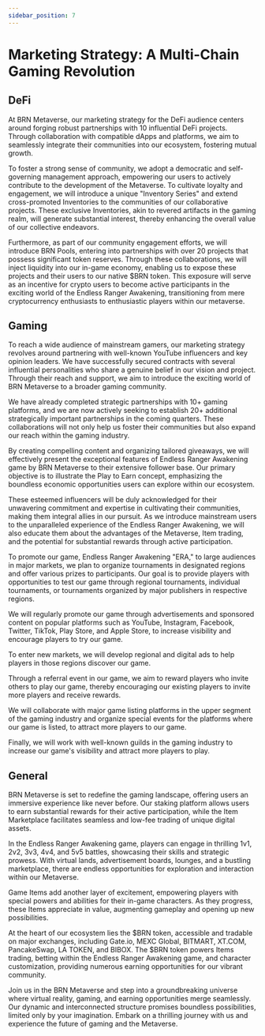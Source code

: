 ```yaml
---
sidebar_position: 7
---
```


# Marketing Strategy: A Multi-Chain Gaming Revolution

## DeFi

At BRN Metaverse, our marketing strategy for the DeFi audience centers around forging robust partnerships with 10 influential DeFi projects. Through collaboration with compatible dApps and platforms, we aim to seamlessly integrate their communities into our ecosystem, fostering mutual growth.

To foster a strong sense of community, we adopt a democratic and self-governing management approach, empowering our users to actively contribute to the development of the Metaverse. To cultivate loyalty and engagement, we will introduce a unique "Inventory Series" and extend cross-promoted Inventories to the communities of our collaborative projects. These exclusive Inventories, akin to revered artifacts in the gaming realm, will generate substantial interest, thereby enhancing the overall value of our collective endeavors.

Furthermore, as part of our community engagement efforts, we will introduce BRN Pools, entering into partnerships with over 20 projects that possess significant token reserves. Through these collaborations, we will inject liquidity into our in-game economy, enabling us to expose these projects and their users to our native $BRN token. This exposure will serve as an incentive for crypto users to become active participants in the exciting world of the Endless Ranger Awakening, transitioning from mere cryptocurrency enthusiasts to enthusiastic players within our metaverse.


## Gaming

To reach a wide audience of mainstream gamers, our marketing strategy revolves around partnering with well-known YouTube influencers and key opinion leaders. We have successfully secured contracts with several influential personalities who share a genuine belief in our vision and project. Through their reach and support, we aim to introduce the exciting world of BRN Metaverse to a broader gaming community.

We have already completed strategic partnerships with 10+ gaming platforms, and we are now actively seeking to establish 20+ additional strategically important partnerships in the coming quarters. These collaborations will not only help us foster their communities but also expand our reach within the gaming industry.

By creating compelling content and organizing tailored giveaways, we will effectively present the exceptional features of Endless Ranger Awakening game by BRN Metaverse to their extensive follower base. Our primary objective is to illustrate the Play to Earn concept, emphasizing the boundless economic opportunities users can explore within our ecosystem.

These esteemed influencers will be duly acknowledged for their unwavering commitment and expertise in cultivating their communities, making them integral allies in our pursuit. As we introduce mainstream users to the unparalleled experience of the Endless Ranger Awakening, we will also educate them about the advantages of the Metaverse, Item trading, and the potential for substantial rewards through active participation.

To promote our game, Endless Ranger Awakening "ERA," to large audiences in major markets, we plan to organize tournaments in designated regions and offer various prizes to participants. Our goal is to provide players with opportunities to test our game through regional tournaments, individual tournaments, or tournaments organized by major publishers in respective regions.

We will regularly promote our game through advertisements and sponsored content on popular platforms such as YouTube, Instagram, Facebook, Twitter, TikTok, Play Store, and Apple Store, to increase visibility and encourage players to try our game.

To enter new markets, we will develop regional and digital ads to help players in those regions discover our game.

Through a referral event in our game, we aim to reward players who invite others to play our game, thereby encouraging our existing players to invite more players and receive rewards.

We will collaborate with major game listing platforms in the upper segment of the gaming industry and organize special events for the platforms where our game is listed, to attract more players to our game.

Finally, we will work with well-known guilds in the gaming industry to increase our game's visibility and attract more players to play.

## General

BRN Metaverse is set to redefine the gaming landscape, offering users an immersive experience like never before. Our staking platform allows users to earn substantial rewards for their active participation, while the Item Marketplace facilitates seamless and low-fee trading of unique digital assets.

In the Endless Ranger Awakening game, players can engage in thrilling 1v1, 2v2, 3v3, 4v4, and 5v5 battles, showcasing their skills and strategic prowess. With virtual lands, advertisement boards, lounges, and a bustling marketplace, there are endless opportunities for exploration and interaction within our Metaverse.

Game Items add another layer of excitement, empowering players with special powers and abilities for their in-game characters. As they progress, these Items appreciate in value, augmenting gameplay and opening up new possibilities.

At the heart of our ecosystem lies the $BRN token, accessible and tradable on major exchanges, including Gate.io, MEXC Global, BITMART, XT.COM, PancakeSwap, LA TOKEN, and BIBOX. The $BRN token powers Items trading, betting within the Endless Ranger Awakening game, and character customization, providing numerous earning opportunities for our vibrant community.

Join us in the BRN Metaverse and step into a groundbreaking universe where virtual reality, gaming, and earning opportunities merge seamlessly. Our dynamic and interconnected structure promises boundless possibilities, limited only by your imagination. Embark on a thrilling journey with us and experience the future of gaming and the Metaverse.
